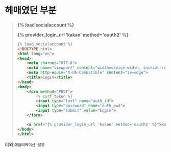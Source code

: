 # 헤매였던 부분

> **{% load socialaccount %}**
>
> **{% provider_login_url 'kakao' method='oauth2' %}**
>
> ```html
> {% load socialaccount %}
> <!DOCTYPE html>
> <html lang="en">
> <head>
>     <meta charset="UTF-8">
>     <meta name="viewport" content="width=device-width, initial-scale=1.0">
>     <meta http-equiv="X-UA-Compatible" content="ie=edge">
>     <title>Login</title>
> </head>
> <body>
>     <form method="POST">
>         {% csrf_token %}
>         <input type="text" name="auth_id">
>         <input type="password" name="auth_pwd">
>         <input type="submit" value="Login">
>     </form>
> 
>     <a href="{% provider_login_url 'kakao' method='oauth2' %}">Kakao_login</a>
> </body>
> </html>
> ```

이외 `애플리케이션 설정`